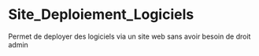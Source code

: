 # Site_Deploiement_Logiciels
Permet de deployer des logiciels via un site web sans avoir besoin de droit admin

